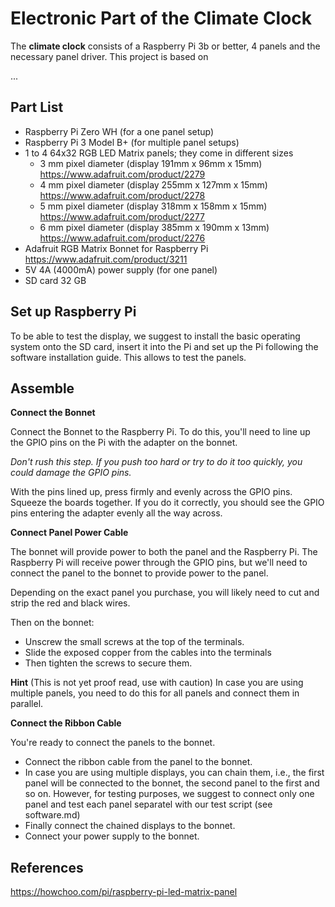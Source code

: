 # Electronic Part of the Climate Clock

The **climate clock** consists of a Raspberry Pi 3b or better, 4 panels and the
necessary panel driver. This project is based on

...

## Part List

- Raspberry Pi Zero WH (for a one panel setup)
- Raspberry Pi 3 Model B+ (for multiple panel setups)
- 1 to 4 64x32 RGB LED Matrix panels; they come in different sizes
  - 3 mm pixel diameter (display 191mm x 96mm x 15mm)
    https://www.adafruit.com/product/2279
  - 4 mm pixel diameter (display 255mm x 127mm x 15mm)
    https://www.adafruit.com/product/2278
  - 5 mm pixel diameter (display 318mm x 158mm x 15mm)
    https://www.adafruit.com/product/2277
  - 6 mm pixel diameter (display 385mm x 190mm x 13mm)
    https://www.adafruit.com/product/2276
- Adafruit RGB Matrix Bonnet for Raspberry Pi
  https://www.adafruit.com/product/3211
- 5V 4A (4000mA) power supply (for one panel)
- SD card 32 GB 

## Set up Raspberry Pi

To be able to test the display, we suggest to install the basic operating
system onto the SD card, insert it into the Pi and set up the Pi following
the software installation guide. This allows to test the panels.

## Assemble

**Connect the Bonnet**

Connect the Bonnet to the Raspberry Pi. To do this, you'll need to line up
the GPIO pins on the Pi with the adapter on the bonnet.

*Don't rush this step. If you push too hard or try to do it too quickly,
you could damage the GPIO pins.*

With the pins lined up, press firmly and evenly across the GPIO pins. Squeeze
the boards together. If you do it correctly, you should see the GPIO pins
entering the adapter evenly all the way across.

**Connect Panel Power Cable**

The bonnet will provide power to both the panel and the Raspberry Pi. The
Raspberry Pi will receive power through the GPIO pins, but we'll need to connect
the panel to the bonnet to provide power to the panel.

Depending on the exact panel you purchase, you will likely need to cut and strip
the red and black wires.

Then on the bonnet:

- Unscrew the small screws at the top of the terminals.
- Slide the exposed copper from the cables into the terminals
- Then tighten the screws to secure them.

**Hint** (This is not yet proof read, use with caution)
In case you are using multiple panels, you need to do this for all panels and
connect them in parallel.

**Connect the Ribbon Cable**

You're ready to connect the panels to the bonnet.

- Connect the ribbon cable from the panel to the bonnet.
- In case you are using multiple displays, you can chain them, i.e., the
  first panel will be connected to the bonnet, the second panel to the first
  and so on. However, for testing purposes, we suggest to connect only one
  panel and test each panel separatel with our test script (see software.md)
- Finally connect the chained displays to the bonnet.
- Connect your power supply to the bonnet.


## References

https://howchoo.com/pi/raspberry-pi-led-matrix-panel

